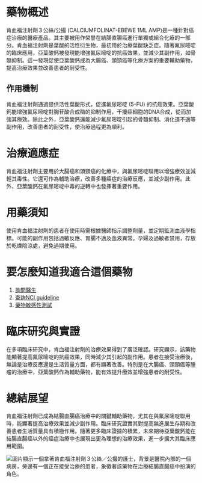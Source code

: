 # 藥物概述

肯血福注射劑３公絲/公撮 (CALCIUMFOLINAT-EBEWE 1ML AMP)是一種針對癌症治療的醫療產品。其主要被用作榮譽在結腸直腸癌進行單獨或組合化療的一部分。肯血福注射劑是葉酸的活性衍生物，最初用於治療葉酸缺乏症。隨著氟尿嘧啶的臨床應用，亞葉酸鈣被發現能增強氟尿嘧啶的抗癌效果，並減少其副作用，如骨髓抑制。這一發現促使亞葉酸鈣成為大腸癌、頭頸癌等化療方案的重要輔助藥物，提高治療效果並改善患者的耐受性。

## 作用機制 

肯血福注射劑通過提供活性葉酸形式，促進氟尿嘧啶 (5-FU) 的抗癌效果。亞葉酸鈣能增強氟尿嘧啶對胸苷酸合成酶的抑制作用，干擾癌細胞的DNA合成，從而加強其療效。除此之外，亞葉酸鈣還能減少氟尿嘧啶引起的骨髓抑制、消化道不適等副作用，改善患者的耐受性，使治療過程更為順利。

# 治療適應症

肯血福注射劑主要用於大腸癌和頭頸癌的化療中，與氟尿嘧啶聯用以增強療效並減輕其毒性。它還可作為輔助治療，改善多種癌症的治療反應，並減少副作用。此外，亞葉酸鈣在氟尿嘧啶中毒的逆轉中也發揮著重要作用。

# 用藥須知

使用肯血福注射劑的患者在使用時需根據醫師指示調整劑量，並定期監測血液學指標。可能的副作用包括過敏反應、胃腸不適及血液異常。孕婦及過敏者禁用，存放於乾燥陰涼處，避免過期使用。

# 要怎麼知道我適合這個藥物

1. [詢問醫生](./text/1-1.html)
2. [查詢NCI guideline](./text/1-2.html)
3. [藥物敏感性測試](./text/1-3.html)

# 臨床研究與實證 

在多項臨床研究中，肯血福注射劑的治療效果得到了廣泛確認。研究顯示，該藥物能顯著提高氟尿嘧啶的抗癌效果，同時減少其引起的副作用。患者在接受治療後，無論是治療反應還是生活質量方面，都有顯著改善。特別是在大腸癌、頭頸癌等腫瘤的治療中，亞葉酸鈣作為輔助藥物，能有效提升療效並增強患者的耐受性。

# 總結展望

肯血福注射劑已成為結腸直腸癌治療中的關鍵輔助藥物，尤其在與氟尿嘧啶聯用時，能顯著提高治療效果並減少副作用。臨床研究證實其對提高無進展生存期和改善患者生活質量具有積極作用。隨著更多臨床證據的積累，未來期待亞葉酸鈣能在結腸直腸癌以外的癌症治療中也展現出更為理想的治療效果，進一步擴大其臨床應用範圍。

![圖片顯示一個拿著肯血福注射劑３公絲／公撮的護士，背景是醫院內部的一個病房，旁邊有一個正在接受治療的患者，象徵著該藥物在治療結腸直腸癌中扮演的角色。](https://i.imgur.com/HCPvIQ5.jpeg)